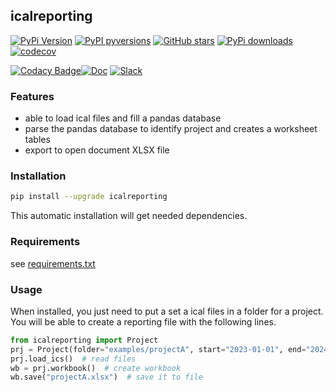 icalreporting
-----

[![PyPi Version](https://img.shields.io/pypi/v/icalreporting.svg?style=flat)](https://pypi.org/project/icalreporting)
[![PyPI pyversions](https://img.shields.io/pypi/pyversions/icalreporting.svg?style=flat)](https://pypi.org/pypi/icalreporting/)
[![GitHub stars](https://img.shields.io/github/stars/jgressier/icalreporting.svg?style=flat&logo=github&label=Stars&logoColor=white)](https://github.com/jgressier/icalreporting)
[![PyPi downloads](https://img.shields.io/pypi/dm/icalreporting.svg?style=flat)](https://pypistats.org/packages/icalreporting)
[![codecov](https://img.shields.io/codecov/c/github/jgressier/icalreporting.svg?style=flat)](https://codecov.io/gh/jgressier/icalreporting)

[![Codacy Badge](https://app.codacy.com/project/badge/Grade/d32cf67a5fa242c88bb1568277f1d60e)](https://app.codacy.com/gh/jgressier/icalreporting/dashboard?utm_source=gh&utm_medium=referral&utm_content=&utm_campaign=Badge_grade)[![Doc](https://readthedocs.org/projects/icalreporting/badge/?version=latest)](https://readthedocs.org/projects/icalreporting/)
[![Slack](https://img.shields.io/static/v1?logo=slack&label=slack&message=contact&style=flat)](https://join.slack.com/t/isae-opendev/shared_invite/zt-obqywf6r-UUuHR4_hc5iTzyL5bFCwpw
)

### Features

- able to load ical files and fill a pandas database
- parse the pandas database to identify project and creates a worksheet tables
- export to open document XLSX file

### Installation

```bash
pip install --upgrade icalreporting
```
This automatic installation will get needed dependencies. 

### Requirements

see [requirements.txt](https://github.com/jgressier/icalreporting/blob/master/requirements.txt)

### Usage

When installed, you just need to put a set a ical files in a folder for a project. You will be able to create a reporting file with the following lines.

```python
from icalreporting import Project
prj = Project(folder="examples/projectA", start="2023-01-01", end="2024-01-01")
prj.load_ics()  # read files
wb = prj.workbook()  # create workbook
wb.save("projectA.xlsx")  # save it to file
```